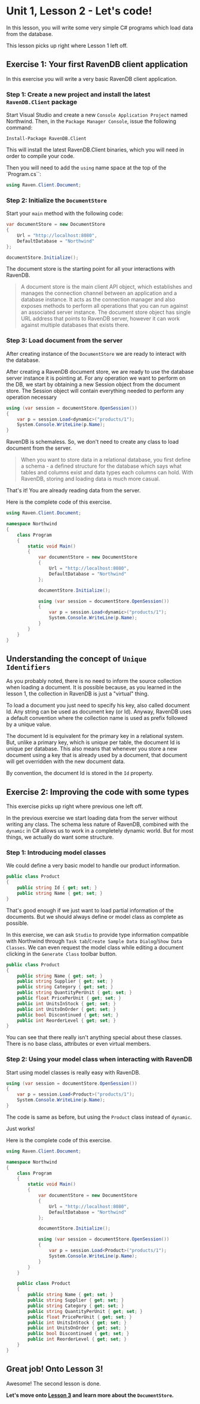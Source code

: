# Unit 1, Lesson 2 - Let's code!

In this lesson, you will write some very simple C# programs which load data from
the database.

This lesson picks up right where Lesson 1 left off. 

## Exercise 1: Your first RavenDB client application

In this exercise you will write a very basic RavenDB client application.

### Step 1: Create a new project and install the latest `RavenDB.Client` package

Start Visual Studio and create a new `Console Application Project` named
Northwind. Then, in the `Package Manager Console`, issue the following 
command: 

```Install-Package RavenDB.Client```

This will install the latest RavenDB.Client binaries, which you will need in order
to compile your code.

Then you will need to add the `using` name space at the top of the `Program.cs``:

````csharp
using Raven.Client.Document;
````

### Step 2: Initialize the `DocumentStore`

Start your `main` method with the following code:

````csharp
var documentStore = new DocumentStore
{
    Url = "http://localhost:8080",
    DefaultDatabase = "Northwind"
};

documentStore.Initialize();
````

The document store is the starting point for all your interactions with RavenDB.

> A document store is the main client API object, which establishes and manages the connection channel between an application and a database instance. It acts as the connection manager and also exposes methods to perform all operations that you can run against an associated server instance. 
The document store object has single URL address that points to RavenDB server, however it can work against multiple databases that exists there.

### Step 3: Load document from the server

After creating instance of the `DocumentStore` we are ready to interact with the
database.

After creating a RavenDB document store, we are ready to use the database server instance it is pointing at. For any operation we want to perform on the DB, we start by obtaining a new Session object from the document store. The Session object will contain everything needed to perform any operation necessary

````csharp
using (var session = documentStore.OpenSession())
{
    var p = session.Load<dynamic>("products/1");
    System.Console.WriteLine(p.Name);
}
````

RavenDB is schemaless. So, we don't need to create any class to load document
from the server.

>When you want to store data in a relational database, you first define a schema -
a defined structure for the database which says what tables and columns exist and
data types each columns can hold. With RavenDB, storing and loading data is much
more casual.

That's it! You are already reading data from the server.

Here is the complete code of this exercise.

````csharp
using Raven.Client.Document;

namespace Northwind
{
    class Program
    {
        static void Main()
        {
            var documentStore = new DocumentStore
            {
                Url = "http://localhost:8080",
                DefaultDatabase = "Northwind"
            };

            documentStore.Initialize();

            using (var session = documentStore.OpenSession())
            {
                var p = session.Load<dynamic>("products/1");
                System.Console.WriteLine(p.Name);
            }
        }
    }
}
````

## Understanding the concept of `Unique Identifiers`
As you probably noted, there is no need to inform the source collection when loading
a document. It is possible because, as you learned in the lesson 1, the collection 
in RavenDB is just a "virtual" thing.

To load a document you just need to specify his key, also called document Id. Any
string can be used as document key (or Id). Anyway, RavenDB uses a default convention
where the collection name is used as prefix followed by a unique value.

The document Id is equivalent for the primary key in a relational system. But, unlike
a primary key, which is unique per table, the document Id is unique per database.
This also means that whenever you store a new document using a key that is already used
by a document, that document will get overridden with the new document data. 

By convention, the document Id is stored in the `Id` property.

## Exercise 2: Improving the code with some types

This exercise picks up right where previous one left off. 

In the previous exercise we start loading data from the server without writing 
any class. The schema less nature of RavenDB, combined with the `dynamic` in C#
allows us to work in a completely dynamic world. But for most things, we 
actually do want some structure.

### Step 1: Introducing model classes

We could define a very basic model to handle our product information.

````csharp
public class Product
{
    public string Id { get; set; }
    public string Name { get; set; }
}
````

That's good enough if we just want to load partial information of the documents. 
But we should always define or model class as complete as possible.

In this exercise, we can ask `Studio` to provide type information compatible with
Northwind through `Task tab`/`Create Sample Data Dialog`/`Show Data Classes`. 
We can even request the model class while editing a document clicking in the `Generate
Class` toolbar button.

````csharp
public class Product
{
    public string Name { get; set; } 
    public string Supplier { get; set; } 
    public string Category { get; set; } 
    public string QuantityPerUnit { get; set; } 
    public float PricePerUnit { get; set; } 
    public int UnitsInStock { get; set; } 
    public int UnitsOnOrder { get; set; } 
    public bool Discontinued { get; set; } 
    public int ReorderLevel { get; set; } 
}
````

You can see that there really isn't anything special about these classes. There 
is no base class, attributes or even virtual members.

### Step 2: Using your model class when interacting with RavenDB

Start using model classes is really easy with RavenDB. 

````csharp
using (var session = documentStore.OpenSession())
{
    var p = session.Load<Product>("products/1");
    System.Console.WriteLine(p.Name);
}
````

The code is same as before, but using the `Product` class instead of `dynamic`.

Just works!

Here is the complete code of this exercise.

````csharp
using Raven.Client.Document;

namespace Northwind
{
    class Program
    {
        static void Main()
        {
            var documentStore = new DocumentStore
            {
                Url = "http://localhost:8080",
                DefaultDatabase = "Northwind"
            };

            documentStore.Initialize();

            using (var session = documentStore.OpenSession())
            {
                var p = session.Load<Product>("products/1");
                System.Console.WriteLine(p.Name);
            }
        }
    }

    public class Product
    {
        public string Name { get; set; }
        public string Supplier { get; set; }
        public string Category { get; set; }
        public string QuantityPerUnit { get; set; }
        public float PricePerUnit { get; set; }
        public int UnitsInStock { get; set; }
        public int UnitsOnOrder { get; set; }
        public bool Discontinued { get; set; }
        public int ReorderLevel { get; set; }
    }
}
````

## Great job! Onto Lesson 3!

Awesome! The second lesson is done.

**Let's move onto [Lesson 3](../lesson3/README.md) and learn more about the `DocumentStore`.**

